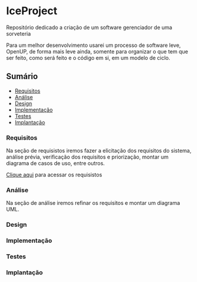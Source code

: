 # IceProject
Repositório dedicado a criação de um software gerenciador de uma sorveteria

Para um melhor desenvolvimento usarei um processo de software leve, OpenUP, de forma mais leve ainda,
somente para organizar o que tem que ser feito, como será feito e o código em si, em um modelo de ciclo.

## Sumário
- [Requisitos](#requisitos)
- [Análise](#análise)
- [Design](#design)
- [Implementação](#implementação)
- [Testes](#testes)
- [Implantação](#implantação)

### Requisitos

Na seção de requisistos iremos fazer a elicitação dos requisitos do sistema, análise prévia, verificação dos requisitos e priorização,
montar um diagrama de casos de uso, entre outros.

[Clique aqui](https://docs.google.com/document/d/1gPzhM94fTre9NWI9GNTdP-hK44MXgBhnn41qEeIoRXk/edit?usp=sharing) para acessar os requisistos

### Análise
Na seção de análise iremos refinar os requisitos e montar um diagrama UML.

### Design


### Implementação


### Testes


### Implantação


